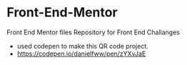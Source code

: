 # Front-End-Mentor
Front End Mentor files
Repository for Front End Challanges


- used codepen to make this QR code project.
- https://codepen.io/danielfww/pen/zYXvJaE

